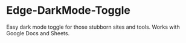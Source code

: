 # Edge-DarkMode-Toggle
Easy dark mode toggle for those stubborn sites and tools. Works with Google Docs and Sheets. 
